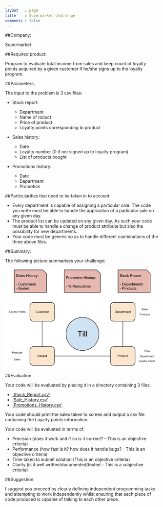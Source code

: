 ```yaml
---
layout   : page
title    : Supermarket challenge
comments : false
---
```


##Company:

Supermarket

##Required product:

Program to evaluate total income from sales and keep count of loyalty points acquired by a given customer if he/she signs up to the loyalty program.

##Parameters:

The input to the problem is 3 csv files:

- Stock report:

    - Department
    - Name of roduct
    - Price of product
    - Loyalty points corresponding to product

- Sales history:

    - Date
    - Loyalty number (0 if not signed up to loyalty program)
    - List of products bought

- Promotions history:

    - Date
    - Department
    - Promotion

##Particularities that need to be taken in to account:

- Every department is capable of assigning a particular sale. The code you write must be able to handle the application of a particular sale on any given day.
- The product list can be updated on any given day. As such your code must be able to handle a change of product attribute but also the possibility for new departments.
- Your code must be generic so as to handle different combinations of the three above files.

##Summary:

The following picture summarises your challenge:

![The underlying structure](https://github.com/drvinceknight/Intro_to_Object_Orientated_Programming_With_Python/blob/master/Challenge/Supermarket_Challenge.png?raw=true)

##Evaluation:

Your code will be evaluated by placing it in a directory containing 3 files:

- ['Stock_Report.csv'](./data/Stock_Report.csv)
- ['Sale_History.csv'](./data/Sale_History.csv)
- ['Promotions_History.csv'](./data/Promotions_History.csv)

Your code should print the sales taken to screen and output a csv file containing the Loyalty points information.

Your code will be evaluated in terms of:

- Precision (does it work and if so is it correct? - This is an objective criteria)
- Performance (how fast is it? how does it handle bugs? - This is an objective criteria)
- Time taken to submit solution (This is an objective criteria)
- Clarity (is it well written/documented/tested  - This is a subjective criteria)

##Suggestion:

I suggest you proceed by clearly defining independent programming tasks and attempting to work independently whilst ensuring that each piece of code produced is capable of talking to each other piece.
